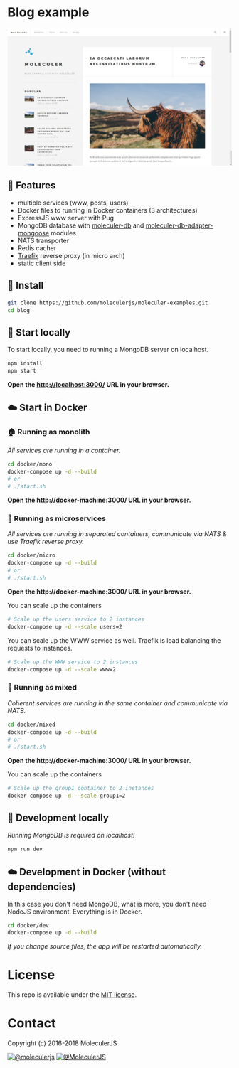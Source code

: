 # Blog example
![Blog screenshot](../assets/screenshots/blog-screenshot.jpg)

## :triangular_flag_on_post: Features
- multiple services (www, posts, users)
- Docker files to running in Docker containers (3 architectures)
- ExpressJS www server with Pug
- MongoDB database with [moleculer-db](https://github.com/moleculerjs/moleculer-db) and [moleculer-db-adapter-mongoose](https://github.com/moleculerjs/moleculer-db/tree/master/packages/moleculer-db-adapter-mongoose) modules
- NATS transporter
- Redis cacher
- [Traefik](https://traefik.io/) reverse proxy (in micro arch)
- static client side

## :nut_and_bolt: Install
```bash
git clone https://github.com/moleculerjs/moleculer-examples.git
cd blog
```

## :game_die: Start locally
To start locally, you need to running a MongoDB server on localhost.
```bash
npm install
npm start
```

**Open the [http://localhost:3000/](http://localhost:3000/) URL in your browser.**


## :cloud: Start in Docker

### :house: Running as monolith
_All services are running in a container._
```bash
cd docker/mono
docker-compose up -d --build
# or
# ./start.sh
```
**Open the http://docker-machine:3000/ URL in your browser.**

### :office: Running as microservices
_All services are running in separated containers, communicate via NATS & use Traefik reverse proxy._
```bash
cd docker/micro
docker-compose up -d --build
# or
# ./start.sh
```
**Open the http://docker-machine:3000/ URL in your browser.**

You can scale up the containers
```bash
# Scale up the users service to 2 instances
docker-compose up -d --scale users=2
```

You can scale up the WWW service as well. Traefik is load balancing the requests to instances.
```bash
# Scale up the WWW service to 2 instances
docker-compose up -d --scale www=2
```

### :hotel: Running as mixed
_Coherent services are running in the same container and communicate via NATS._
```bash
cd docker/mixed
docker-compose up -d --build
# or
# ./start.sh
```
**Open the http://docker-machine:3000/ URL in your browser.**

You can scale up the containers
```bash
# Scale up the group1 container to 2 instances
docker-compose up -d --scale group1=2
```

## :wrench: Development locally
_Running MongoDB is required on localhost!_

```bash
npm run dev
```

## :cloud: Development in Docker (without dependencies)
In this case you don't need MongoDB, what is more, you don't need NodeJS environment. Everything is in Docker.

```bash
cd docker/dev
docker-compose up -d --build
```

_If you change source files, the app will be restarted automatically._

# License
This repo is available under the [MIT license](https://tldrlegal.com/license/mit-license).

# Contact
Copyright (c) 2016-2018 MoleculerJS

[![@moleculerjs](https://img.shields.io/badge/github-moleculerjs-green.svg)](https://github.com/moleculerjs) [![@MoleculerJS](https://img.shields.io/badge/twitter-MoleculerJS-blue.svg)](https://twitter.com/MoleculerJS)
